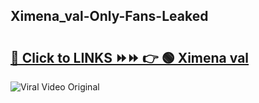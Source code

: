 
 ## Ximena_val-Only-Fans-Leaked

# <h2><a href="https://clipsfans.com/Ximena_val&ref=git">🔗 Click to LINKS ⏩⏩ 👉 🟢 Ximena val </a></h2>

<a href="https://clipsfans.com/Ximena_val&ref=git" rel="nofollow" data-target="animated-image.originalLink"><img src="https://i.ibb.co.com/xMMVF88/686577567.gif" alt="Viral Video Original" style="max-width: 100%; display: inline-block;" data-target="animated-image.originalImage"></a>

